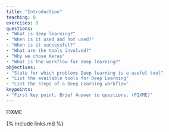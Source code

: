 ```yaml
---
title: "Introduction"
teaching: 0
exercises: 0
questions:
- "What is deep learning?"
- "When is it used and not used?"
- "When is it successful?"
- "What are the tools involved?"
- "Why we chose Keras"
- "What is the workflow for deep learning?"
objectives:
- "State for which problems Deep learning is a useful tool"
- "List the available tools for Deep Learning"
- "List the steps of a Deep Learning workflow"
keypoints:
- "First key point. Brief Answer to questions. (FIXME)"
---
```

FIXME

{% include links.md %}

